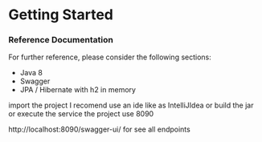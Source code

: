 # Getting Started

### Reference Documentation
For further reference, please consider the following sections:




* Java 8
*  Swagger
* JPA / Hibernate with h2 in memory 


import the project I recomend use an ide like as IntelliJIdea or build the jar or execute  the service the project use 8090

http://localhost:8090/swagger-ui/    for see all endpoints  
